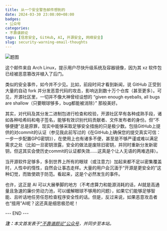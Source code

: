 ```yaml
---
title: 从一个安全警告邮件想到的
date: 2024-03-30 23:08:00+08:00
badges:
- 公众号
categories:
- 不靠谱颜论
tags: [信息安全, GitHub, AI, 开源安全, 网络安全]
slug: security-warning-email-thoughts
---
```


<div class="p-3 text-center">
  <img class="img-fluid" src="/images/2024/0330-2/01.png" alt="题图" style="max-width:640px">
</div>

这个邮件来自 Arch Linux，提示用户尽快升级系统及容器镜像，因为其 xz 软件包已经被恶意篡改并植入了后门。

类似的安全事件，如今并不少见。比如，前段时间才看到新闻，说 GitHub 正受到大量的自动 fork 并分发恶意代码的攻击，影响达到数十万个仓库（甚至更多）。可见，开源社区里，一切并不像大神曾经设想的 “given enough eyeballs, all bugs are shallow（只要眼球够多，bug都能被消除）” 那般美好。

其实，对代码及其分发二进制包进行检查和校验，开源社区早有各种成熟手段，诸如各种哈希码和电子签名，能够有效识别代码贡献者、文件发布者的身份。但“不够便捷”总是原罪，现实中能够采取足够安全措施的只是极少数。包括GitHub上提供的对commit的认证（参见我此前写过的《在GitHub上确保您的提交真实可信：一步一步配置GPG密钥》），在使用上也有诸多不便，甚至是不够严谨或难以满足需求之处（比如一旦密钥泄露，安全的做法是废除旧密钥，并同时重新分发新密钥，但这其实会使历史commit的认证都失效……这真是个让人无语的两难选择）。

当开源软件足够多，多到世界上所有的眼球（或注意力）加起来都不足以密集覆盖时，人性中的惰性，自然会让事态走样。大量的用户会沉湎于“开源是更安全的”这种幻觉，而致使疏于防范。看起来，这是个必然发生的事件。

也许，这正是 AI 可以大展拳脚的地方（不考虑算力和能源消耗的话，AI就是高通量且急速的廉价劳动力池，可以缓解眼球不够用的问题），如果它们能够足够智能、且听话地任劳任怨检查程序安全性的话。但是，反过来说，如果恶意攻击者也“擅用”AI呢？这还真是细思极恐呢！

<div class="p-5 text-center">--- END ---</div>

<i><b>注：</b>本文首发表于[“不靠谱颜论”公众号](https://mp.weixin.qq.com/s/Wx10RkDLdzdMq6yZOTZorg)，并同步至本站。</i>
